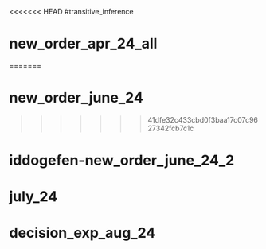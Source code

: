 <<<<<<< HEAD
#transitive_inference
# new_order_apr_24_all
=======
# new_order_june_24
>>>>>>> 41dfe32c433cbd0f3baa17c07c9627342fcb7c1c
# iddogefen-new_order_june_24_2
# july_24
# decision_exp_aug_24
